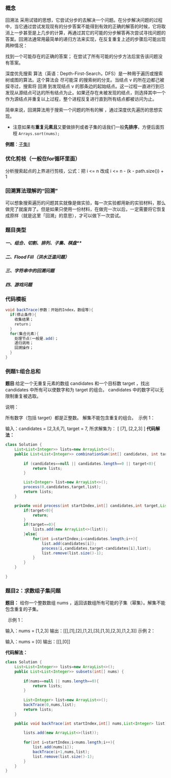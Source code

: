 ### 概念
回溯法 采用试错的思想，它尝试分步的去解决一个问题。在分步解决问题的过程中，当它通过尝试发现现有的分步答案不能得到有效的正确的解答的时候，它将取消上一步甚至是上几步的计算，再通过其它的可能的分步解答再次尝试寻找问题的答案。回溯法通常用最简单的递归方法来实现，在反复重复上述的步骤后可能出现两种情况：

找到一个可能存在的正确的答案；
在尝试了所有可能的分步方法后宣告该问题没有答案。

深度优先搜索 算法（英语：Depth-First-Search，DFS）是一种用于遍历或搜索树或图的算法。这个算法会 尽可能深 的搜索树的分支。当结点 v 的所在边都己被探寻过，搜索将 回溯 到发现结点 v 的那条边的起始结点。这一过程一直进行到已发现从源结点可达的所有结点为止。如果还存在未被发现的结点，则选择其中一个作为源结点并重复以上过程，整个进程反复进行直到所有结点都被访问为止。

简单来说，回溯算法用于搜索一个问题的所有的解 ，通过深度优先遍历的思想实现。

- 注意如果有**重复元素且**又要做排列或者子集的话我们一般**先排序**，方便后面剪枝
   `Arrays.sort(nums);`
 
 **例题**：[子集II](https://leetcode-cn.com/problems/subsets-ii/)

### 优化剪枝（一般在for循环里面）
分析搜索起点的上界进行剪枝，公式：把 i <= n 改成 i <= n - (k - path.size()) + 1 

### 回溯算法理解的“回溯”
可以想象搜索遍历的问题其实就像是做实验，每一次实验都用新的实验材料，那么做完了就废弃了。但是如果只使用一份材料，在做完一次以后，一定需要将它恢复成原样（就是这里「回溯」的意思），才可以做下一次尝试。

### 题目类型
##### 一、组合、切割、排列、子集、棋盘**
##### 二、Flood Fill（洪水泛滥问题）
##### 三、字符串中的回溯问题
##### 四、游戏问题

### 代码模板
```Java
void backTrace(参数：开始的Index，数组等){
  if(停止条件){
    收集结果；
    return；
  }
  for(集合元素){
    处理节点(一般是.add)；
    递归调用；
    回溯操作；
  }
} 
```


### 例题1:组合总和
**题目**:给定一个无重复元素的数组 candidates 和一个目标数 target ，找出 candidates 中所有可以使数字和为 target 的组合。
candidates 中的数字可以无限制重复被选取。

说明：

所有数字（包括 target）都是正整数。
解集不能包含重复的组合。 
示例 1：

输入：candidates = [2,3,6,7], target = 7,
所求解集为：
[
  [7],
  [2,2,3]
]
**代码解法：**
```Java
class Solution {
    List<List<Integer>> lists=new ArrayList<>();
    public List<List<Integer>> combinationSum(int[] candidates, int target) {
        
        if (candidates==null || candidates.length==0 || target<0){
            return lists;
        }

        List<Integer> list=new ArrayList<>();
        process(0,candidates,target,list);
        return lists;
    }

    private void process(int startIndex,int[] candidates,int target,List<Integer> list){
        if(target<0){
            return;
        }
        if(target==0){
            lists.add(new ArrayList<>(list));
        }else{
            for(int i=startIndex;i<candidates.length;i++){
                list.add(candidates[i]);
                process(i,candidates,target-candidates[i],list);
                list.remove(list.size()-1);
            }
        }
    }
    
}
```
### 题目2：求数组子集问题
**题目：** 给你一个整数数组 nums ，返回该数组所有可能的子集（幂集）。解集不能包含重复的子集。

 
示例 1：

输入：nums = [1,2,3]
输出：[[],[1],[2],[1,2],[3],[1,3],[2,3],[1,2,3]]
示例 2：

输入：nums = [0]
输出：[[],[0]]

**代码解法：**
```Java
class Solution {
    List<List<Integer>> lists=new ArrayList<>();
    public List<List<Integer>> subsets(int[] nums) {
        
        if(nums==null || nums.length==0){
            return lists;
        }
        
        List<Integer> list=new ArrayList<>();
        backTrace(0,nums,list);
        return lists;
    }

    public void backTrace(int startIndex,int[] nums,List<Integer> list){
        
        lists.add(new ArrayList<>(list));
        
        for(int i=startIndex;i<nums.length;i++){
            list.add(nums[i]);
            backTrace(i+1,nums,list);
            list.remove(list.size()-1);
        }
    }
}

```



